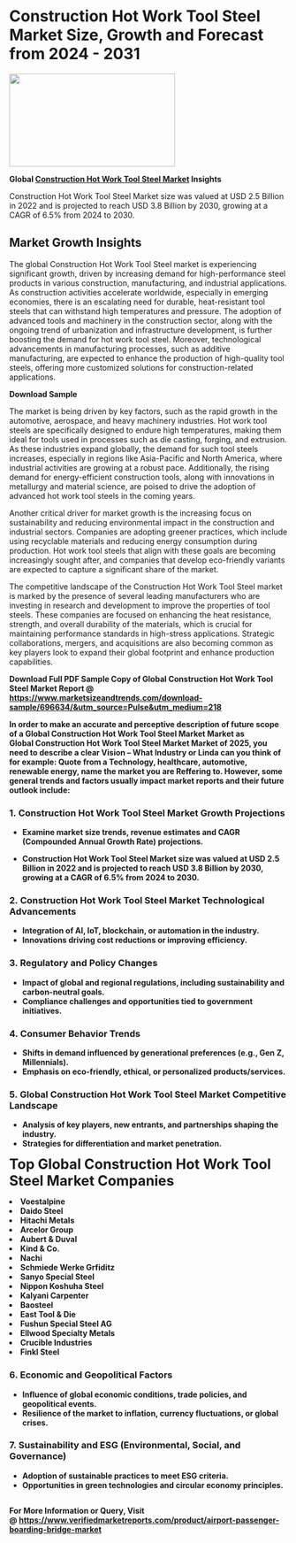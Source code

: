 <H1>Construction Hot Work Tool Steel Market Size, Growth and Forecast from 2024 - 2031</H1><img class="aligncenter size-medium wp-image-584254" src="https://thirdeyenews.in/wp-content/uploads/2024/09/Global-Market-Research-300x168.jpeg" alt="" width="300" height="168" /><p><strong>Global&nbsp;<a href="https://www.marketsizeandtrends.com/download-sample/696634/&amp;utm_source=Pulse&amp;utm_medium=218">Construction Hot Work Tool Steel Market</a> Insights</strong></p><p>Construction Hot Work Tool Steel Market size was valued at USD 2.5 Billion in 2022 and is projected to reach USD 3.8 Billion by 2030, growing at a CAGR of 6.5% from 2024 to 2030.</p><p><h2>Market Growth Insights</h2> <p>The global Construction Hot Work Tool Steel market is experiencing significant growth, driven by increasing demand for high-performance steel products in various construction, manufacturing, and industrial applications. As construction activities accelerate worldwide, especially in emerging economies, there is an escalating need for durable, heat-resistant tool steels that can withstand high temperatures and pressure. The adoption of advanced tools and machinery in the construction sector, along with the ongoing trend of urbanization and infrastructure development, is further boosting the demand for hot work tool steel. Moreover, technological advancements in manufacturing processes, such as additive manufacturing, are expected to enhance the production of high-quality tool steels, offering more customized solutions for construction-related applications.</p> <p><strong>Download Sample</strong></p> <p>The market is being driven by key factors, such as the rapid growth in the automotive, aerospace, and heavy machinery industries. Hot work tool steels are specifically designed to endure high temperatures, making them ideal for tools used in processes such as die casting, forging, and extrusion. As these industries expand globally, the demand for such tool steels increases, especially in regions like Asia-Pacific and North America, where industrial activities are growing at a robust pace. Additionally, the rising demand for energy-efficient construction tools, along with innovations in metallurgy and material science, are poised to drive the adoption of advanced hot work tool steels in the coming years.</p> <p>Another critical driver for market growth is the increasing focus on sustainability and reducing environmental impact in the construction and industrial sectors. Companies are adopting greener practices, which include using recyclable materials and reducing energy consumption during production. Hot work tool steels that align with these goals are becoming increasingly sought after, and companies that develop eco-friendly variants are expected to capture a significant share of the market.</p> <p>The competitive landscape of the Construction Hot Work Tool Steel market is marked by the presence of several leading manufacturers who are investing in research and development to improve the properties of tool steels. These companies are focused on enhancing the heat resistance, strength, and overall durability of the materials, which is crucial for maintaining performance standards in high-stress applications. Strategic collaborations, mergers, and acquisitions are also becoming common as key players look to expand their global footprint and enhance production capabilities.</p> <p><strong></p><p><span class=""><strong>Download Full PDF Sample Copy of Global Construction Hot Work Tool Steel Market Report</strong> @ <a href="https://www.marketsizeandtrends.com/download-sample/696634/&amp;utm_source=Pulse&amp;utm_medium=218" target="_blank">https://www.marketsizeandtrends.com/download-sample/696634/&amp;utm_source=Pulse&amp;utm_medium=218</a></span></p><p>In order to make an accurate and perceptive description of future scope of a Global&nbsp;Construction Hot Work Tool Steel Market Market as Global&nbsp;Construction Hot Work Tool Steel Market Market of 2025, you need to describe a clear Vision &ndash; What Industry or Linda can you think of for example: Quote from a Technology, healthcare, automotive, renewable energy, name the market you are Reffering to. However, some general trends and factors usually impact market reports and their future outlook include:</p><h3>1.&nbsp;<strong>Construction Hot Work Tool Steel Market Growth Projections</strong></h3><ul><li>Examine market size trends, revenue estimates and CAGR (Compounded Annual Growth Rate) projections.</li><li><p>Construction Hot Work Tool Steel Market size was valued at USD 2.5 Billion in 2022 and is projected to reach USD 3.8 Billion by 2030, growing at a CAGR of 6.5% from 2024 to 2030.</p></li></ul><h3>2.&nbsp;<strong>Construction Hot Work Tool Steel Market Technological Advancements</strong></h3><ul><li>Integration of AI, IoT, blockchain, or automation in the industry.</li><li>Innovations driving cost reductions or improving efficiency.</li></ul><h3>3.&nbsp;<strong>Regulatory and Policy Changes</strong></h3><ul><li>Impact of global and regional regulations, including sustainability and carbon-neutral goals.</li><li>Compliance challenges and opportunities tied to government initiatives.</li></ul><h3>4.&nbsp;<strong>Consumer Behavior Trends</strong></h3><ul><li>Shifts in demand influenced by generational preferences (e.g., Gen Z, Millennials).</li><li>Emphasis on eco-friendly, ethical, or personalized products/services.</li></ul><h3>5.&nbsp;<strong>Global Construction Hot Work Tool Steel Market Competitive Landscape</strong></h3><ul><li>Analysis of key players, new entrants, and partnerships shaping the industry.</li><li>Strategies for differentiation and market penetration.</li></ul><p data-pm-slice="1 1 []"><span style="color: inherit; font-family: inherit; font-size: 25px;">Top Global Construction Hot Work Tool Steel Market Companies</span></p><div class="" data-test-id=""><p><li>Voestalpine</li><li> Daido Steel</li><li> Hitachi Metals</li><li> Arcelor Group</li><li> Aubert & Duval</li><li> Kind & Co.</li><li> Nachi</li><li> Schmiede Werke Grfiditz</li><li> Sanyo Special Steel</li><li> Nippon Koshuha Steel</li><li> Kalyani Carpenter</li><li> Baosteel</li><li> East Tool & Die</li><li> Fushun Special Steel AG</li><li> Ellwood Specialty Metals</li><li> Crucible Industries</li><li> Finkl Steel</li></p></div><h3>6.&nbsp;<strong>Economic and Geopolitical Factors</strong></h3><ul><li>Influence of global economic conditions, trade policies, and geopolitical events.</li><li>Resilience of the market to inflation, currency fluctuations, or global crises.</li></ul><h3>7.&nbsp;<strong>Sustainability and ESG (Environmental, Social, and Governance)</strong></h3><ul><li>Adoption of sustainable practices to meet ESG criteria.</li><li>Opportunities in green technologies and circular economy principles.</li></ul><h2><strong style="font-size: 14px;">For More Information or Query, Visit @&nbsp;</strong><a style="background-color: #ffffff; font-size: 14px;" href="https://www.marketsizeandtrends.com/report/construction-hot-work-tool-steel-market/" target="_blank">https://www.verifiedmarketreports.com/product/airport-passenger-boarding-bridge-market</a></h2>
